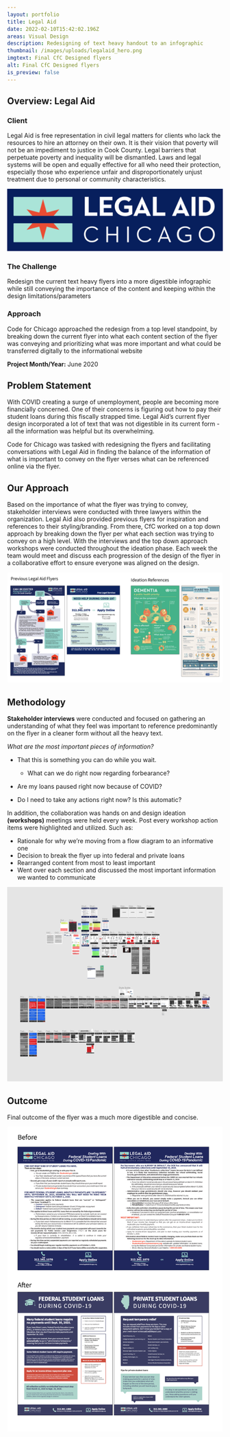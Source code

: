 ```yaml
---
layout: portfolio
title: Legal Aid
date: 2022-02-10T15:42:02.196Z
areas: Visual Design
description: Redesigning of text heavy handout to an infographic
thumbnail: /images/uploads/legalaid_hero.png
imgtext: Final CfC Designed flyers
alt: Final CfC Designed flyers
is_preview: false
---
```

## Overview: Legal Aid

### Client

Legal Aid is free representation in civil legal matters for clients who lack the resources to hire an attorney on their own. It is their vision that poverty will not be an impediment to justice in Cook County. Legal barriers that perpetuate poverty and inequality will be dismantled. Laws and legal systems will be open and equally effective for all who need their protection, especially those who experience unfair and disproportionately unjust treatment due to personal or community characteristics.

![Legal Aid Logo](/images/uploads/legalaid_logo.png "Legal Aid Logo")

### The Challenge

Redesign the current text heavy flyers into a more digestible infographic while still conveying the importance of the content and keeping within the design limitations/parameters

### Approach

Code for Chicago approached the redesign from a top level standpoint, by breaking down the current flyer into what each content section of the flyer was conveying and prioritizing what was more important and what could be transferred digitally to the informational website

**Project Month/Year:** June 2020

## Problem Statement

With COVID creating a surge of unemployment, people are becoming more financially concerned. One of their concerns is figuring out how to pay their student loans during this fiscally strapped time. Legal Aid’s current flyer design incorporated a lot of text that was not digestible in its current form - all the information was helpful but its overwhelming.

Code for Chicago was tasked with redesigning the flyers and facilitating conversations with Legal Aid in finding the balance of the information of what is important to convey on the flyer verses what can be referenced online via the flyer.

## Our Approach

Based on the importance of what the flyer was trying to convey, stakeholder interviews were conducted with three lawyers within the organization. Legal Aid also provided previous flyers for inspiration and references to their styling/branding. From there, CfC worked on a top down approach by breaking down the flyer per what each section was trying to convey on a high level. With the interviews and the top down approach workshops were conducted throughout the ideation phase. Each week the team would meet and discuss each progression of the design of the flyer in a collaborative effort to ensure everyone was aligned on the design.

![References](/images/uploads/legalaid_flyerreferences.png "References from Legal Aid")

## Methodology 

**Stakeholder interviews** were conducted and focused on gathering an understanding of what they feel was important to reference predominantly on the flyer in a cleaner form without all the heavy text. 

*What are the most important pieces of information?*

* That this is something you can do while you wait.

  * What can we do right now regarding forbearance?
* Are my loans paused right now because of COVID?
* Do I need to take any actions right now? Is this automatic?

In addition, the collaboration was hands on and design ideation **(workshops)** meetings were held every week. Post every workshop action items were highlighted and utilized. Such as:

* Rationale for why we’re moving from a flow diagram to an informative one
* Decision to break the flyer up into federal and private loans
* Rearranged content from most to least important
* Went over each section and discussed the most important information we wanted to communicate

![Progression of ideation work](/images/uploads/progression_of_flyer_work.png "Progression of ideation work in Figma")

## Outcome

Final outcome of the flyer was a much more digestible and concise.

![Before_After_Outcome](/images/uploads/legalaid_cfc_outcome.png "Final Flyer Outcome")